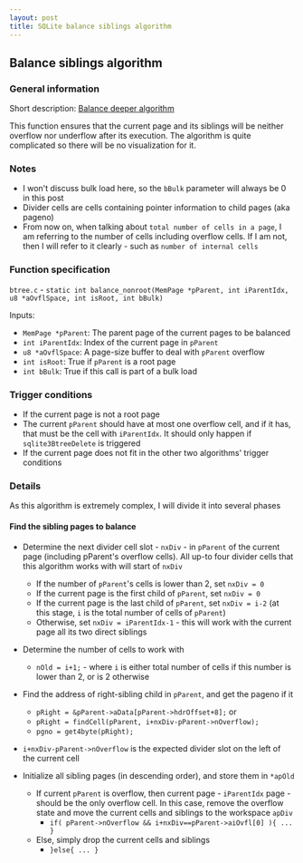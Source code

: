 ```yaml
---
layout: post
title: SQLite balance siblings algorithm
---
```


## Balance siblings algorithm

### General information

Short description: [Balance deeper algorithm](https://www.sqlite.org/btreemodule.html#balance_siblings)

This function ensures that the current page and its siblings will be neither overflow nor underflow after its execution. The algorithm is quite complicated so there will be no visualization for it.

### Notes

- I won't discuss bulk load here, so the `bBulk` parameter will always be 0 in this post
- Divider cells are cells containing pointer information to child pages (aka pageno)
- From now on, when talking about `total number of cells in a page`, I am referring to the number of cells including overflow cells. If I am not, then I will refer to it clearly - such as `number of internal cells`

### Function specification

`btree.c` - `static int balance_nonroot(MemPage *pParent, int iParentIdx, u8 *aOvflSpace, int isRoot, int bBulk)`

Inputs:

- `MemPage *pParent`: The parent page of the current pages to be balanced
- `int iParentIdx`: Index of the current page in `pParent`
- `u8 *aOvflSpace`: A page-size buffer to deal with `pParent` overflow
- `int isRoot`: True if `pParent` is a root page
- `int bBulk`: True if this call is part of a bulk load

### Trigger conditions

- If the current page is not a root page
- The current `pParent` should have at most one overflow cell, and if it has, that must be the cell with `iParentIdx`. It should only happen if `sqlite3BtreeDelete` is triggered
- If the current page does not fit in the other two algorithms' trigger conditions

### Details

As this algorithm is extremely complex, I will divide it into several phases

#### Find the sibling pages to balance

- Determine the next divider cell slot - `nxDiv` - in `pParent` of the current page (including pParent's overflow cells). All up-to four divider cells that this algorithm works with will start of `nxDiv`
  - If the number of `pParent`'s cells is lower than 2, set `nxDiv = 0`
  - If the current page is the first child of `pParent`, set `nxDiv = 0`
  - If the current page is the last child of `pParent`, set `nxDiv = i-2` (at this stage, `i` is the total number of cells of `pParent`)
  - Otherwise, set `nxDiv = iParentIdx-1` - this will work with the current page all its two direct siblings

- Determine the number of cells to work with
  - `nOld = i+1;` - where `i` is either total number of cells if this number is lower than 2, or is 2 otherwise

- Find the address of right-sibling child in `pParent`, and get the pageno if it
  - `pRight = &pParent->aData[pParent->hdrOffset+8];` or
  - `pRight = findCell(pParent, i+nxDiv-pParent->nOverflow);`
  - `pgno = get4byte(pRight);`

- `i+nxDiv-pParent->nOverflow` is the expected divider slot on the left of the current cell

- Initialize all sibling pages (in descending order), and store them in `*apOld`
  - If current `pParent` is overflow, then current page - `iParentIdx` page - should be the only overflow cell. In this case, remove the overflow state and move the current cells and siblings to the workspace `apDiv`
    - `if( pParent->nOverflow && i+nxDiv==pParent->aiOvfl[0] ){ ... }`
  - Else, simply drop the current cells and siblings
    - `}else{ ... }`
